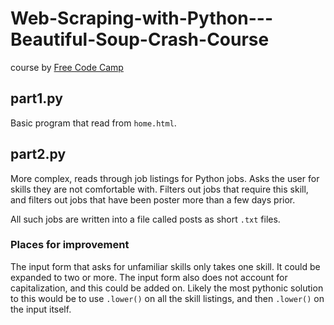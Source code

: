 # Web-Scraping-with-Python---Beautiful-Soup-Crash-Course
course by [Free Code Camp](https://www.youtube.com/watch?v=XVv6mJpFOb0)


## part1.py
Basic program that read from `home.html`.

## part2.py
More complex, reads through job listings for Python jobs. Asks the user for skills they are not comfortable with. Filters out jobs that require this skill, and filters out jobs that have been poster more than a few days prior. 

All such jobs are written into a file called posts as short `.txt` files. 

### Places for improvement
The input form that asks for unfamiliar skills only takes one skill. It could be expanded to two or more. 
The input form also does not account for capitalization, and this could be added on. Likely the most pythonic solution to this would be to use `.lower()` on all the skill listings, and then `.lower()` on the input itself. 
